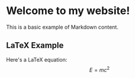 # Welcome to my website!

This is a basic example of Markdown content.

## LaTeX Example

Here\'s a LaTeX equation: $$E=mc^2$$